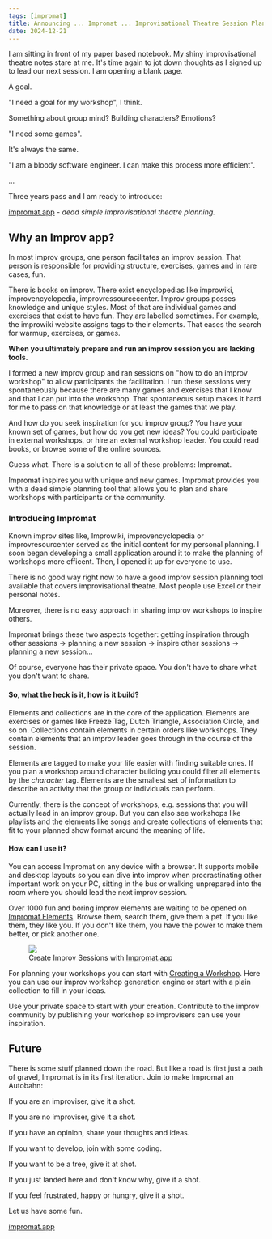 ```yaml
---
tags: [impromat]
title: Announcing ... Impromat ... Improvisational Theatre Session Planning
date: 2024-12-21
---
```


I am sitting in front of my paper based notebook. My shiny improvisational theatre notes stare at me. It's time again to jot down thoughts as I signed up to lead our next session. I am opening a blank page.

A goal.

"I need a goal for my workshop", I think.

Something about group mind? Building characters? Emotions?

"I need some games".

It's always the same.

"I am a bloody software engineer. I can make this process more efficient".

...

Three years pass and I am ready to introduce:

[impromat.app](https://impromat.app) - _dead simple improvisational theatre planning._

## Why an Improv app?

In most improv groups, one person facilitates an improv session. That person is responsible for providing structure, exercises, games and in rare cases, fun.

There is books on improv. There exist encyclopedias like improwiki, improvencyclopedia, improvressourcecenter. Improv groups posses knowledge and unique styles. Most of that are individual games and exercises that exist to have fun. They are labelled sometimes. For example, the improwiki website assigns tags to their elements. That eases the search for warmup, exercises, or games.

**When you ultimately prepare and run an improv session you are lacking tools.**

I formed a new improv group and ran sessions on "how to do an improv workshop" to allow participants the facilitation. I run these sessions very spontaneously because there are many games and exercises that I know and that I can put into the workshop. That spontaneous setup makes it hard for me to pass on that knowledge or at least the games that we play.

And how do you seek inspiration for you improv group? You have your known set of games, but how do you get new ideas? You could participate in external workshops, or hire an external workshop leader. You could read books, or browse some of the online sources.

Guess what. There is a solution to all of these problems: Impromat.

Impromat inspires you with unique and new games. Impromat provides you with a dead simple planning tool that allows you to plan and share workshops with participants or the community.

### Introducing Impromat

Known improv sites like, Improwiki, improvencyclopedia or improvresourcenter served as the initial content for my personal planning. I soon began developing a small application around it to make the planning of workshops more efficent. Then, I opened it up for everyone to use.

There is no good way right now to have a good improv session planning tool available that covers improvisational theatre. Most people use Excel or their personal notes.

Moreover, there is no easy approach in sharing improv workshops to inspire others.

Impromat brings these two aspects together: getting inspiration through other sessions -> planning a new session -> inspire other sessions -> planning a new session...

Of course, everyone has their private space. You don't have to share what you don't want to share.

#### So, what the heck is it, how is it build?

Elements and collections are in the core of the application. Elements are exercises or games like Freeze Tag, Dutch Triangle, Association Circle, and so on. Collections contain elements in certain orders like workshops. They contain elements that an improv leader goes through in the course of the session.

Elements are tagged to make your life easier with finding suitable ones. If you plan a workshop around character building you could filter all elements by the _character_ tag. Elements are the smallest set of information to describe an activity that the group or individuals can perform.

Currently, there is the concept of workshops, e.g. sessions that you will actually lead in an improv group. But you can also see workshops like playlists and the elements like songs and create collections of elements that fit to your planned show format around the meaning of life.

#### How can I use it?

You can access Impromat on any device with a browser. It supports mobile and desktop layouts so you can dive into improv when procrastinating other important work on your PC, sitting in the bus or walking unprepared into the room where you should lead the next improv session.

Over 1000 fun and boring improv elements are waiting to be opened on [Impromat Elements](https://impromat.app/elements). Browse them, search them, give them a pet. If you like them, they like you. If you don't like them, you have the power to make them better, or pick another one.

<figure>
  <a href="../images/2024-12-21-Impromat.app-screenshot">
    <img src="../images/2024-12-21-Impromat.app-screenshot" class="responsive-image">
  </a>
  <figcaption>Create Improv Sessions with <a href="https://impromat.app">Impromat.app</a></figcaption>
</figure>

For planning your workshops you can start with [Creating a Workshop](https://impromat.app/workshops/create). Here you can use our improv workshop generation engine or start with a plain collection to fill in your ideas.

Use your private space to start with your creation. Contribute to the improv community by publishing your workshop so improvisers can use your inspiration.

## Future

There is some stuff planned down the road. But like a road is first just a path of gravel, Impromat is in its first iteration. Join to make Impromat an Autobahn:

If you are an improviser, give it a shot.

If you are no improviser, give it a shot.

If you have an opinion, share your thoughts and ideas.

If you want to develop, join with some coding.

If you want to be a tree, give it at shot.

If you just landed here and don't know why, give it a shot.

If you feel frustrated, happy or hungry, give it a shot.

Let us have some fun.

[impromat.app](https://impromat.app)
